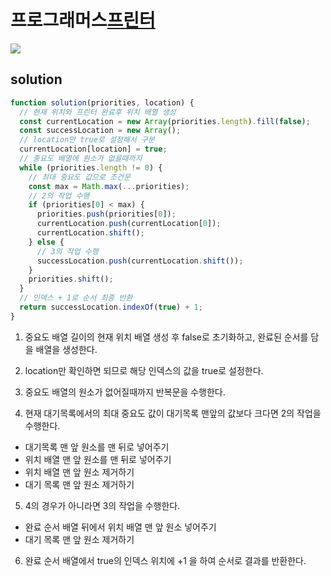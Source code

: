 # 프로그래머스[프린터](https://programmers.co.kr/learn/courses/30/lessons/42587)

![](https://images.velog.io/images/seohee0112/post/4514127f-43d0-4025-aefe-5f66fd89f45b/image.png)

## solution

```js
function solution(priorities, location) {
  // 현재 위치와 프린터 완료후 위치 배열 생성
  const currentLocation = new Array(priorities.length).fill(false);
  const successLocation = new Array();
  // location만 true로 설정해서 구분
  currentLocation[location] = true;
  // 중요도 배열에 원소가 없을때까지
  while (priorities.length != 0) {
    // 최대 중요도 값으로 조건문
    const max = Math.max(...priorities);
    // 2의 작업 수행
    if (priorities[0] < max) {
      priorities.push(priorities[0]);
      currentLocation.push(currentLocation[0]);
      currentLocation.shift();
    } else {
      // 3의 작업 수행
      successLocation.push(currentLocation.shift());
    }
    priorities.shift();
  }
  // 인덱스 + 1로 순서 최종 반환
  return successLocation.indexOf(true) + 1;
}
```

1. 중요도 배열 길이의 현재 위치 배열 생성 후 false로 초기화하고, 완료된 순서를 담을 배열을 생성한다.

2. location만 확인하면 되므로 해당 인덱스의 값을 true로 설정한다.

3. 중요도 배열의 원소가 없어질때까지 반복문을 수행한다.

4. 현재 대기목록에서의 최대 중요도 값이 대기목록 맨앞의 값보다 크다면 2의 작업을 수행한다.

- 대기목록 맨 앞 원소를 맨 뒤로 넣어주기
- 위치 배열 맨 앞 원소를 맨 뒤로 넣어주기
- 위치 배열 맨 앞 원소 제거하기
- 대기 목록 맨 앞 원소 제거하기

5. 4의 경우가 아니라면 3의 작업을 수행한다.

- 완료 순서 배열 뒤에서 위치 배열 맨 앞 원소 넣어주기
- 대기 목록 맨 앞 원소 제거하기

6. 완료 순서 배열에서 true의 인덱스 위치에 +1 을 하여 순서로 결과를 반환한다.
